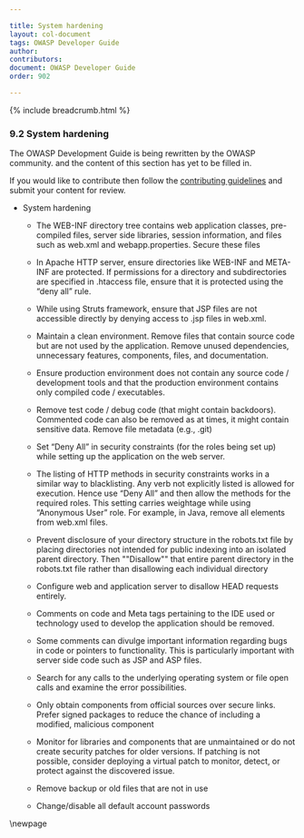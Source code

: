 ```yaml
---

title: System hardening
layout: col-document
tags: OWASP Developer Guide
author:
contributors:
document: OWASP Developer Guide
order: 902

---
```


{% include breadcrumb.html %}

### 9.2 System hardening

The OWASP Development Guide is being rewritten by the OWASP community.
and the content of this section has yet to be filled in.

If you would like to contribute then follow the
[contributing guidelines](https://github.com/OWASP/www-project-developer-guide/blob/main/contributing.md)
and submit your content for review.

* System hardening
    - The WEB-INF directory tree contains web application classes, pre-compiled files, server side libraries, session information, and files such as web.xml and webapp.properties. Secure these files 
    - In Apache HTTP server, ensure directories like WEB-INF and META-INF are protected. If permissions for a directory and subdirectories are specified in .htaccess file, ensure that it is protected using the “deny all” rule.
    - While using Struts framework, ensure that JSP files are not accessible directly by denying access to .jsp files in web.xml.
    - Maintain a clean environment. Remove files that contain source code but are not used by the application. Remove unused dependencies, unnecessary features, components, files, and documentation.
    - Ensure production environment does not contain any source code / development tools and that the production environment contains only compiled code / executables. 
    - Remove test code / debug code (that might contain backdoors). Commented code can also be removed as at times, it might contain sensitive data. Remove file metadata (e.g., .git) 
    - Set “Deny All” in security constraints (for the roles being set up) while setting up the application on the web server. 
    - The listing of HTTP methods in security constraints works in a similar way to blacklisting. Any verb not explicitly listed is allowed for execution. Hence use “Deny All” and then allow the methods for the required roles. This setting carries weightage while using “Anonymous User” role.  For example, in Java, remove all <http-method> elements from web.xml files.
    - Prevent disclosure of your directory structure in the robots.txt file by placing directories not intended for public indexing into an isolated parent directory. Then ""Disallow"" that entire parent directory in the robots.txt file rather than disallowing each individual directory
    - Configure web and application server to disallow HEAD requests entirely.
    - Comments on code and Meta tags pertaining to the IDE used or technology used to develop the application should be removed. 
    - Some comments can divulge important information regarding bugs in code or pointers to functionality. This is particularly important with server side code such as JSP and ASP files.
    - Search for any calls to the underlying operating system or file open calls and examine the error possibilities.
    - Only obtain components from official sources over secure links. Prefer signed packages to reduce the chance of including a modified, malicious component
    - Monitor for libraries and components that are unmaintained or do not create security patches for older versions. If patching is not possible, consider deploying a virtual patch to monitor, detect, or protect against the discovered issue.
    
    - Remove backup or old files that are not in use
    - Change/disable all default account passwords

\newpage
